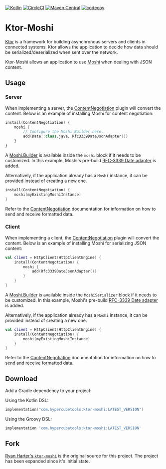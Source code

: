 [![Kotlin](https://img.shields.io/badge/kotlin-1.7.22-blue.svg)](http://kotlinlang.org)
[![CircleCI](https://circleci.com/gh/plannigan/ktor-moshi.svg?style=svg)](https://circleci.com/gh/plannigan/ktor-moshi)
[![Maven Central](https://img.shields.io/maven-central/v/com.hypercubetools/ktor-moshi-server)][maven]
[![codecov](https://codecov.io/gh/plannigan/ktor-moshi/branch/main/graph/badge.svg)](https://codecov.io/gh/plannigan/ktor-moshi)

# Ktor-Moshi

[Ktor][ktor] is a framework for building asynchronous servers and clients in connected systems. Ktor allows the
application to decide how data should be serialized/deserialized when sent over the network.

Ktor-Moshi allows an application to use [Moshi][moshi] when dealing with JSON content.

## Usage

### Server

When implementing a server, the [ContentNegotiation][server_content_negotiation] plugin will convert the content. Below
is an example of installing Moshi for content negotiation:

```kotlin
install(ContentNegotiation) {
    moshi {
        // Configure the Moshi.Builder here.
        add(Date::class.java, Rfc3339DateJsonAdapter())
    }
}
```

A [Moshi.Builder][moshi_builder] is available inside the `moshi` block if it needs to be customized. In this example,
Moshi's pre-build [RFC-3339 Date adapter][date_adapter] is added.

Alternatively, if the application already has a `Moshi` instance, it can be provided instead of creating a new one.

```kotlin
install(ContentNegotiation) {
    moshi(myExistingMoshiInstance)
}
```

Refer to the [ContentNegotiation][server_content_negotiation] documentation for information on how to send and receive
formatted data.

### Client

When implementing a client, the [ContentNegotiation][client_content_negotiation] plugin will convert the content. Below
is an example of installing Moshi for serializing JSON content:

```kotlin
val client = HttpClient(HttpClientEngine) {
    install(ContentNegotiation) {
        moshi {
            add(Rfc3339DateJsonAdapter())
        }
    }
}
```

A [Moshi.Builder][moshi_builder] is available inside the `MoshiSerializer` block if it needs to be customized. In this
example, Moshi's pre-build [RFC-3339 Date adapter][date_adapter] is added.

Alternatively, if the application already has a `Moshi` instance, it can be provided instead of creating a new one.

```kotlin
val client = HttpClient(HttpClientEngine) {
    install(ContentNegotiation) {
        moshi(myExistingMoshiInstance)
    }
}
```

Refer to the [ContentNegotiation][client_content_negotiation] documentation for information on how to send and receive
formatted data.

## Download

Add a Gradle dependency to your project:

Using the Kotlin DSL:

```kotlin
implementation("com.hypercubetools:ktor-moshi:LATEST_VERSION")
```

Using the Groovy DSL:

```groovy
implementation 'com.hypercubetools:ktor-moshi:LATEST_VERSION'
```

## Fork

[Ryan Harter's `ktor-moshi`][old_repo] is the original source for this project. The project has been expanded since it's
initial state.

[maven]: https://mvnrepository.com/artifact/com.hypercubetools/ktor-moshi-server
[ktor]: https://ktor.io/
[moshi]: https://github.com/square/moshi/
[server_content_negotiation]: https://ktor.io/docs/serialization.html
[client_content_negotiation]: https://ktor.io/docs/serialization-client.html
[moshi_builder]: https://square.github.io/moshi/1.x/moshi/com/squareup/moshi/Moshi.Builder.html
[date_adapter]: https://github.com/square/moshi/tree/master/adapters#adapters
[old_repo]: https://github.com/rharter/ktor-moshi

